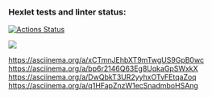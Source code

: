 ### Hexlet tests and linter status:
[![Actions Status](https://github.com/bbksesame/frontend-project-44/workflows/hexlet-check/badge.svg)](https://github.com/bbksesame/frontend-project-44/actions)

<a href="https://codeclimate.com/github/bbksesame/frontend-project-44/maintainability"><img src="https://api.codeclimate.com/v1/badges/de685638ce23e5c1dbad/maintainability" /></a>


https://asciinema.org/a/xCTmnJEhbXT9mTwgUS9GpB0wc
https://asciinema.org/a/bp6r2146Q63Eg8UqkaGpSWxkX
https://asciinema.org/a/DwQbkT3UR2yyhxOTvFEtqaZoq
https://asciinema.org/a/q1HFapZnzW1ecSnadmboHSAng